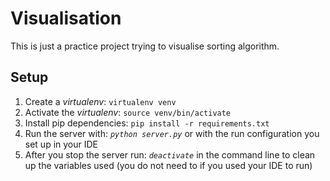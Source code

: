 # Visualisation
This is just a practice project trying to visualise sorting algorithm.

## Setup

1. Create a _virtualenv_: `virtualenv venv`
1. Activate the _virtualenv_: `source venv/bin/activate`
1. Install pip dependencies: `pip install -r requirements.txt`
1. Run the server with: *`python server.py`* or with the run configuration you set up in your IDE
1. After you stop the server run: *`deactivate`* in the command line to clean up the variables used (you do not need to if you used your IDE to run)
